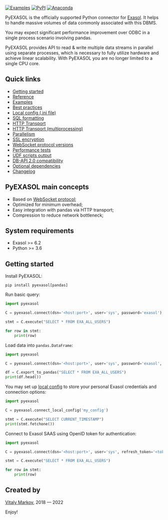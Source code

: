 [![Examples](https://github.com/exasol/pyexasol/actions/workflows/examples.yml/badge.svg)](https://github.com/exasol/pyexasol/actions/workflows/examples.yml)
[![PyPI](https://badge.fury.io/py/pyexasol.svg)](https://badge.fury.io/py/pyexasol)
[![Anaconda](https://anaconda.org/conda-forge/pyexasol/badges/version.svg)](https://anaconda.org/conda-forge/pyexasol)

PyEXASOL is the officially supported Python connector for [Exasol](https://www.exasol.com). It helps to handle massive volumes of data commonly associated with this DBMS.

You may expect significant performance improvement over ODBC in a single process scenario involving pandas.

PyEXASOL provides API to read & write multiple data streams in parallel using separate processes, which is necessary to fully utilize hardware and achieve linear scalability. With PyEXASOL you are no longer limited to a single CPU core.


## Quick links
- [Getting started](#getting-started)
- [Reference](/docs/REFERENCE.md)
- [Examples](/docs/EXAMPLES.md)
- [Best practices](/docs/BEST_PRACTICES.md)
- [Local config (.ini file)](/docs/LOCAL_CONFIG.md)
- [SQL formatting](/docs/SQL_FORMATTING.md)
- [HTTP Transport](/docs/HTTP_TRANSPORT.md)
- [HTTP Transport (multiprocessing)](/docs/HTTP_TRANSPORT_PARALLEL.md)
- [Parallelism](/docs/PARALLELISM.md)
- [SSL encryption](/docs/ENCRYPTION.md)
- [WebSocket protocol versions](/docs/PROTOCOL_VERSION.md)
- [Performance tests](/docs/PERFORMANCE.md)
- [UDF scripts output](/docs/SCRIPT_OUTPUT.md)
- [DB-API 2.0 compatibility](/docs/DBAPI_COMPAT.md)
- [Optional dependencies](/docs/DEPENDENCIES.md)
- [Changelog](/CHANGELOG.md)


## PyEXASOL main concepts

- Based on [WebSocket protocol](https://github.com/exasol/websocket-api);
- Optimized for minimum overhead;
- Easy integration with pandas via HTTP transport;
- Compression to reduce network bottleneck;


## System requirements

- Exasol >= 6.2
- Python >= 3.6


## Getting started

Install PyEXASOL:
```
pip install pyexasol[pandas]
```

Run basic query:
```python
import pyexasol

C = pyexasol.connect(dsn='<host:port>', user='sys', password='exasol')

stmt = C.execute("SELECT * FROM EXA_ALL_USERS")

for row in stmt:
    print(row)
```

Load data into `pandas.DataFrame`:
```python
import pyexasol

C = pyexasol.connect(dsn='<host:port>', user='sys', password='exasol', compression=True)

df = C.export_to_pandas("SELECT * FROM EXA_ALL_USERS")
print(df.head())
```

You may set up [local config](/docs/LOCAL_CONFIG.md) to store your personal Exasol credentials and connection options:
```python
import pyexasol

C = pyexasol.connect_local_config('my_config')

stmt = C.execute("SELECT CURRENT_TIMESTAMP")
print(stmt.fetchone())
```

Connect to Exasol SAAS using OpenID token for authentication:

```python
import pyexasol

C = pyexasol.connect(dsn='<host:port>', user='sys', refresh_token='<token>')

stmt = C.execute("SELECT * FROM EXA_ALL_USERS")

for row in stmt:
    print(row)
```

## Created by
[Vitaly Markov](https://www.linkedin.com/in/markov-vitaly/), 2018 — 2022

Enjoy!
